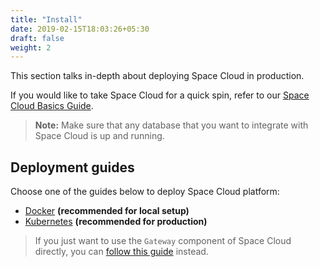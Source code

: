 ```yaml
---
title: "Install"
date: 2019-02-15T18:03:26+05:30
draft: false
weight: 2
---
```


This section talks in-depth about deploying Space Cloud in production. 

If you would like to take Space Cloud for a quick spin, refer to our [Space Cloud Basics Guide](https://learn.spaceuptech.com/space-cloud/basics/setup/).

> **Note:** Make sure that any database that you want to integrate with Space Cloud is up and running.

## Deployment guides

Choose one of the guides below to deploy Space Cloud platform:

- [Docker](/install/docker) **(recommended for local setup)**
- [Kubernetes](/install/kubernetes)  **(recommended for production)**

> If you just want to use the `Gateway` component of Space Cloud directly, you can [follow this guide](/install/using-gateway-directly) instead.